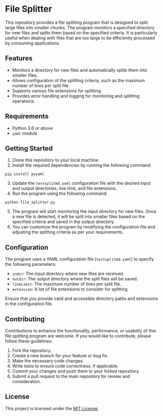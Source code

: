 # File Splitter

This repository provides a file splitting program that is designed to split large files into smaller chunks. The program monitors a specified directory for new files and splits them based on the specified criteria. It is particularly useful when dealing with files that are too large to be efficiently processed by consuming applications.

## Features

- Monitors a directory for new files and automatically splits them into smaller files.
- Allows configuration of the splitting criteria, such as the maximum number of lines per split file.
- Supports various file extensions for splitting.
- Provides error handling and logging for monitoring and splitting operations.

## Requirements

- Python 3.6 or above
- `yaml` module

## Getting Started

1. Clone this repository to your local machine.
2. Install the required dependencies by running the following command:

`pip install pyyaml`

3. Update the `testsplitmd.yaml` configuration file with the desired input and output directories, line limit, and file extensions.
4. Run the program using the following command:

`python file_splitter.py`

5. The program will start monitoring the input directory for new files. Once a new file is detected, it will be split into smaller files based on the specified criteria and saved in the output directory.
6. You can customize the program by modifying the configuration file and adjusting the splitting criteria as per your requirements.

## Configuration

The program uses a YAML configuration file (`testsplitmd.yaml`) to specify the following parameters:

- `indir`: The input directory where new files are received.
- `outdir`: The output directory where the split files will be saved.
- `lineLimit`: The maximum number of lines per split file.
- `extension`: A list of file extensions to consider for splitting.

Ensure that you provide valid and accessible directory paths and extensions in the configuration file.

## Contributing

Contributions to enhance the functionality, performance, or usability of this file splitting program are welcome. If you would like to contribute, please follow these guidelines:

1. Fork the repository.
2. Create a new branch for your feature or bug fix.
3. Make the necessary code changes.
4. Write tests to ensure code correctness, if applicable.
5. Commit your changes and push them to your forked repository.
6. Submit a pull request to the main repository for review and consideration.

## License

This project is licensed under the [MIT License](LICENSE).
